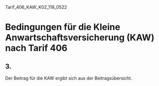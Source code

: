 Tarif_406_KAW_K02_118_0522
# Bedingungen für die Kleine Anwartschaftsversicherung (KAW) nach Tarif 406
## 3.

Der Beitrag für die KAW ergibt sich aus der Beitragsübersicht.
